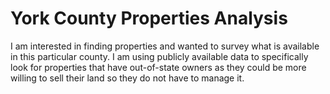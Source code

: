 # York County Properties Analysis
I am interested in finding properties and wanted to survey what is available in this particular county. I am using publicly available data to specifically look for properties that have out-of-state owners as they could be more willing to sell their land so they do not have to manage it. 